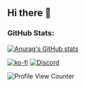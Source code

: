 ## Hi there 👋

### GitHub Stats:
[![Anurag's GitHub stats](https://github-readme-stats.vercel.app/api?username=MrV-Development)](https://ko-fi.com/mrvdev)

[![ko-fi](https://i.imgur.com/1dx0EgE.png)](https://ko-fi.com/mrvdev)
[![Discord](https://i.imgur.com/aTmOfNH.png)](https://discord.gg/5YDfdpQY9s)

![Profile View Counter](https://komarev.com/ghpvc/?username=MrV-Development)
